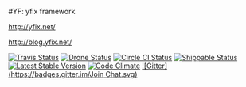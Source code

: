 #YF: yfix framework

http://yfix.net/

http://blog.yfix.net/

[![Travis Status](https://travis-ci.org/yfix/yf.png?branch=master)](https://travis-ci.org/yfix/yf)
[![Drone Status](https://img.shields.io/drone/yfix/yf.png)](https://drone.io/github.com/yfix/yf/latest)
[![Circle CI Status](https://circleci.com/gh/yfix/yf.png?style=shield)](https://circleci.com/gh/yfix/yf)
[![Shippable Status](https://api.shippable.com/projects/54cbdf795ab6cc13528a582a/badge?branchName=master)](https://app.shippable.com/projects/54cbdf795ab6cc13528a582a/builds/latest)
[![Latest Stable Version](https://img.shields.io/packagist/v/yfix/yf.svg)](https://packagist.org/packages/yfix/yf)
[![Code Climate](https://codeclimate.com/github/yfix/yf/badges/gpa.svg)](https://codeclimate.com/github/yfix/yf)
[![Gitter](https://badges.gitter.im/Join Chat.svg)](https://gitter.im/yfix/yf)

<!---
[![Packagist Downloads](https://poser.pugx.org/yfix/yf/downloads.png)](https://packagist.org/packages/yfix/yf)
[![Coverage Status](https://coveralls.io/repos/yfix/yf/badge.png?branch=master)](https://coveralls.io/r/yfix/yf?branch=master)
[![Dependencies Status](https://d2xishtp1ojlk0.cloudfront.net/d/10383867)](http://depending.in/yfix/yf)
--->
